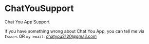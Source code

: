 # ChatYouSupport
Chat You App Support

If you have something wrong about Chat You App, you can tell me via `Issues` OR `my email`: chatyou2120@gmail.com
